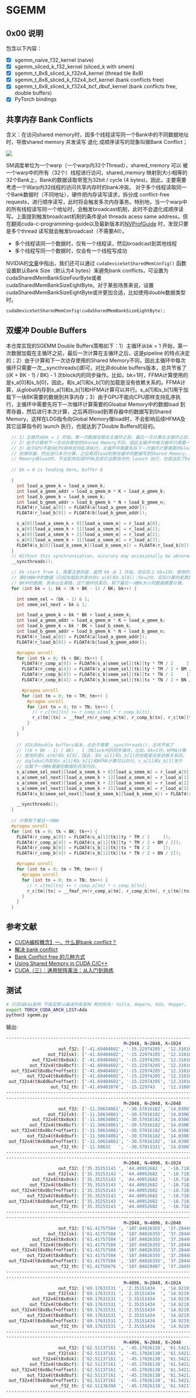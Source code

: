 # SGEMM 

## 0x00 说明

包含以下内容：

- [X] sgemm_naive_f32_kernel (naive)
- [X] sgemm_sliced_k_f32_kernel (sliced_k with smem)
- [X] sgemm_t_8x8_sliced_k_f32x4_kernel (thread tile 8x8)
- [X] sgemm_t_8x8_sliced_k_f32x4_bcf_kernel (bank conflicts free)
- [X] sgemm_t_8x8_sliced_k_f32x4_bcf_dbuf_kernel (bank conflicts free, double buffers)
- [X] PyTorch bindings

## 共享内存 Bank Conflicts

含义：在访问shared memory时，因多个线程读写同一个Bank中的不同数据地址时，导致shared memory 并发读写 退化 成顺序读写的现象叫做Bank Conflict；

![](https://github.com/PaddleJitLab/CUDATutorial/blob/develop/docs/09_optimize_reduce/02_bank_conflict/images/ef322be7c3e5b6b9be69d2b90e88083f50569a58a97129f348e483b946ab4edf.png)

SM调度单位为一个warp（一个warp内32个Thread），shared_memory 可以 被一个warp中的所有（32个）线程进行访问，shared_memory 映射到大小相等的32个Bank上，Bank的数据读取带宽为32bit / cycle (4 bytes)，因此，主要需要考虑一个Warp内32线程的访问共享内存时的bank冲突。
对于多个线程读取同一个Bank数据时（不同地址），硬件把内存读写请求，拆分成 conflict-free requests，进行顺序读写，此时将会触发多次内存事务。特别地，当一个warp中的所有线程读写同一个地址时，会触发broadcast机制，此时不会退化成顺序读写。上面提到触发broadcast机制的条件是all threads acess same address，但在翻阅cuda-c-programming-guide以及最新版本的[NVProfGuide](https://docs.nvidia.com/nsight-compute/ProfilingGuide/index.html) 时，发现只要是多个thread 读写就会触发broadcast（不需要All）。
  
- 多个线程读同一个数据时，仅有一个线程读，然后broadcast到其他线程
- 多个线程写同一个数据时，仅会有一个线程写成功

NVIDIA的[文章](https://developer.nvidia.com/blog/using-shared-memory-cuda-cc/)中指出，我们还可以通过 `cudaDeviceSetSharedMemConfig()` 函数设置默认Bank Size（默认为4 bytes）来避免bank conflicts，可设置为cudaSharedMemBankSizeFourByte或者cudaSharedMemBankSizeEightByte。对于某些场景来说，设置cudaSharedMemBankSizeEightByte或许更加合适，比如使用double数据类型时。 

```C
cudaDeviceSetSharedMemConfig(cudaSharedMemBankSizeEightByte);
```

## 双缓冲 Double Buffers

本仓库实现的SGEMM Double Buffers策略如下：1）主循环从bk = 1 开始，第一次数据加载在主循环之前，最后一次计算在主循环之后，这是pipeline 的特点决定的；2）由于计算和下一次访存使用的Shared Memory不同，因此主循环中每次循环只需要一次__syncthreads()即可，对比非double buffers版本，总共节省了 ((K + BK - 1) / BK) - 1 次block内的同步操作。比如，bk=1时，FFMA计算使用的是s_a[0]和s_b[0]，因此，和s_a[1]和s_b[1]的加载是没有依赖关系的。FFMA计算，从global内存到s_a[1]和s_b[1]和HFMA计算可以并行。s_a[1]和s_b[1]用于加载下一块BK需要的数据到共享内存；3）由于GPU不能向CPU那样支持乱序执行，主循环中需要先将下一次循环计算需要的Gloabal Memory中的数据load 到寄存器，然后进行本次计算，之后再将load到寄存器中的数据写到Shared Memory，这样在LDG指令向Global Memory做load时，不会影响后续HFMA及其它运算指令的 launch 执行，也就达到了Double Buffers的目的。

```C
  // 1）主循环从bk = 1 开始，第一次数据加载在主循环之前，最后一次计算在主循环之后，这是pipeline 的特点决定的；
  // 2）由于计算和下一次访存使用的Shared Memory不同，因此主循环中每次循环只需要一次__syncthreads()即可
  // 3）由于GPU不能向CPU那样支持乱序执行，主循环中需要先将下一次循环计算需要的Gloabal Memory中的数据load 
  // 到寄存器，然后进行本次计算，之后再将load到寄存器中的数据写到Shared Memory，这样在LDG指令向Global 
  // Memory做load时，不会影响后续FFMA及其它运算指令的 launch 执行，也就达到了Double Buffering的目的。
  
  // bk = 0 is loading here, buffer 0

  {
    int load_a_gmem_k = load_a_smem_k;
    int load_a_gmem_addr = load_a_gmem_m * K + load_a_gmem_k;
    int load_b_gmem_k = load_b_smem_k;
    int load_b_gmem_addr = load_b_gmem_k * N + load_b_gmem_n;
    FLOAT4(r_load_a[0]) = FLOAT4(a[load_a_gmem_addr]);
    FLOAT4(r_load_b[0]) = FLOAT4(b[load_b_gmem_addr]);

    s_a[0][load_a_smem_k + 0][load_a_smem_m] = r_load_a[0];
    s_a[0][load_a_smem_k + 1][load_a_smem_m] = r_load_a[1];
    s_a[0][load_a_smem_k + 2][load_a_smem_m] = r_load_a[2];
    s_a[0][load_a_smem_k + 3][load_a_smem_m] = r_load_a[3];
    FLOAT4(s_b[0][load_b_smem_k][load_b_smem_n]) = FLOAT4(r_load_b[0]);
  }
  // Without this synchronization, accuracy may occasionally be abnormal.
  __syncthreads(); 

  // bk start from 1，需要注意的是，虽然 bk 从 1 开始，但实际上 bk=1时，使用的是
  // 第0块BK中的数据（已经加载到共享内存s_a[0]和s_b[0]）；bk=2时，实际计算的是第1块
  // BK中的数据。其余以此类推，这个循环结束后，剩下最后一块BK大小的数据需要计算。
  for (int bk = 1; bk < (K + BK - 1) / BK; bk++) {

    int smem_sel = (bk - 1) & 1;
    int smem_sel_next = bk & 1;

    int load_a_gmem_k = bk * BK + load_a_smem_k;
    int load_a_gmem_addr = load_a_gmem_m * K + load_a_gmem_k;
    int load_b_gmem_k = bk * BK + load_b_smem_k;
    int load_b_gmem_addr = load_b_gmem_k * N + load_b_gmem_n;
    FLOAT4(r_load_a[0]) = FLOAT4(a[load_a_gmem_addr]);
    FLOAT4(r_load_b[0]) = FLOAT4(b[load_b_gmem_addr]);

    #pragma unroll
    for (int tk = 0; tk < BK; tk++) {
      FLOAT4(r_comp_a[0]) = FLOAT4(s_a[smem_sel][tk][ty * TM / 2     ]);
      FLOAT4(r_comp_a[4]) = FLOAT4(s_a[smem_sel][tk][ty * TM / 2 + BM / 2]);
      FLOAT4(r_comp_b[0]) = FLOAT4(s_b[smem_sel][tk][tx * TN / 2     ]);
      FLOAT4(r_comp_b[4]) = FLOAT4(s_b[smem_sel][tk][tx * TN / 2 + BN / 2]);

      #pragma unroll
      for (int tm = 0; tm < TM; tm++) {
        #pragma unroll
        for (int tn = 0; tn < TN; tn++) {
          // r_c[tm][tn] += r_comp_a[tm] * r_comp_b[tn];
          r_c[tm][tn] = __fmaf_rn(r_comp_a[tm], r_comp_b[tn], r_c[tm][tn]);
        }
      }
    }
    
    // 对比非double buffers版本，此处不需要__syncthreads()，总共节省了
    // ((K + BK - 1) / BK) - 1 次block内的同步操作。比如，bk=1时，HFMA计算
    // 使用的是s_a[0]和s_b[0]，因此，和s_a[1]和s_b[1]的加载是没有依赖关系的。
    // 从global内存到s_a[1]和s_b[1]和HFMA计算可以并行。s_a[1]和s_b[1]用于
    // 加载下一块BK需要的数据到共享内存。
    s_a[smem_sel_next][load_a_smem_k + 0][load_a_smem_m] = r_load_a[0];
    s_a[smem_sel_next][load_a_smem_k + 1][load_a_smem_m] = r_load_a[1];
    s_a[smem_sel_next][load_a_smem_k + 2][load_a_smem_m] = r_load_a[2];
    s_a[smem_sel_next][load_a_smem_k + 3][load_a_smem_m] = r_load_a[3];
    FLOAT4(s_b[smem_sel_next][load_b_smem_k][load_b_smem_n]) = FLOAT4(r_load_b[0]);

    __syncthreads();
  }
  
  // 计算剩下最后一块BK
  #pragma unroll
  for (int tk = 0; tk < BK; tk++) {
    FLOAT4(r_comp_a[0]) = FLOAT4(s_a[1][tk][ty * TM / 2     ]);
    FLOAT4(r_comp_a[4]) = FLOAT4(s_a[1][tk][ty * TM / 2 + BM / 2]);
    FLOAT4(r_comp_b[0]) = FLOAT4(s_b[1][tk][tx * TN / 2     ]);
    FLOAT4(r_comp_b[4]) = FLOAT4(s_b[1][tk][tx * TN / 2 + BN / 2]);

    #pragma unroll
    for (int tm = 0; tm < TM; tm++) {
      #pragma unroll
      for (int tn = 0; tn < TN; tn++) {
        // r_c[tm][tn] += r_comp_a[tm] * r_comp_b[tn];
        r_c[tm][tn] = __fmaf_rn(r_comp_a[tm], r_comp_b[tn], r_c[tm][tn]);
      }
    }
  }
```

## 参考文献 

- [CUDA编程概念】一、什么是bank conflict？](https://zhuanlan.zhihu.com/p/659142274)
- [解决 bank conflict](https://github.com/PaddleJitLab/CUDATutorial/blob/develop/docs/09_optimize_reduce/02_bank_conflict/README.md)
- [Bank Conflict free 的几种方式](https://zhuanlan.zhihu.com/p/722286440)
- [Using Shared Memory in CUDA C/C++](https://developer.nvidia.com/blog/using-shared-memory-cuda-cc/)
- [CUDA（三）：通用矩阵乘法：从入门到熟练](https://zhuanlan.zhihu.com/p/657632577)
  
## 测试

```bash
# 只测试Ada架构 不指定默认编译所有架构 耗时较长: Volta, Ampere, Ada, Hopper, ...
export TORCH_CUDA_ARCH_LIST=Ada 
python3 sgemm.py
```
输出:

```bash
----------------------------------------------------------------------------------------------------
                                             M=2048, N=2048, K=1024
                    out_f32: ['-41.69404602', '-15.22974205', '12.31010342 '], time:2.583222ms
                out_f32(sk): ['-41.69404602', '-15.22974205', '12.31010342 '], time:1.836123ms
          out_f32x4(t8x8sk): ['-41.69404602', '-15.22974205', '12.31010342 '], time:0.324936ms
         out_f32x4(t8x8bcf): ['-41.69404602', '-15.22974205', '12.31010342 '], time:0.290537ms
  out_f32x4(t8x8bcf+offset): ['-41.69404602', '-15.22974205', '12.31010342 '], time:0.289106ms
        out_f32x4(t8x8dbuf): ['-41.69404602', '-15.22974205', '12.31010342 '], time:0.229044ms
 out_f32x4(t8x8dbuf+offset): ['-41.69404602', '-15.22974205', '12.31010342 '], time:0.230970ms
                 out_f32_th: ['-41.69403076', '-15.229743  ', '12.31009007 '], time:0.255721ms
----------------------------------------------------------------------------------------------------
----------------------------------------------------------------------------------------------------
                                             M=2048, N=2048, K=2048
                    out_f32: ['-11.50634861', '-30.57016182', '14.03067684 '], time:5.152175ms
                out_f32(sk): ['-11.50634861', '-30.57016182', '14.03067684 '], time:3.652353ms
          out_f32x4(t8x8sk): ['-11.50634861', '-30.57016182', '14.03067684 '], time:0.639246ms
         out_f32x4(t8x8bcf): ['-11.50634861', '-30.57016182', '14.03067684 '], time:0.576742ms
  out_f32x4(t8x8bcf+offset): ['-11.50634861', '-30.57016182', '14.03067684 '], time:0.575581ms
        out_f32x4(t8x8dbuf): ['-11.50634861', '-30.57016182', '14.03067684 '], time:0.460470ms
 out_f32x4(t8x8dbuf+offset): ['-11.50634861', '-30.57016182', '14.03067684 '], time:0.465369ms
                 out_f32_th: ['-11.50632   ', '-30.57013321', '14.03067398 '], time:0.465064ms
----------------------------------------------------------------------------------------------------
----------------------------------------------------------------------------------------------------
                                             M=2048, N=4096, K=1024
                    out_f32: ['35.35253143 ', '44.40952682 ', '-10.71832466'], time:5.122924ms
                out_f32(sk): ['35.35253143 ', '44.40952682 ', '-10.71832466'], time:3.653028ms
          out_f32x4(t8x8sk): ['35.35253143 ', '44.40952682 ', '-10.71832466'], time:0.625312ms
         out_f32x4(t8x8bcf): ['35.35253143 ', '44.40952682 ', '-10.71832466'], time:0.534370ms
  out_f32x4(t8x8bcf+offset): ['35.35253143 ', '44.40952682 ', '-10.71832466'], time:0.530348ms
        out_f32x4(t8x8dbuf): ['35.35253143 ', '44.40952682 ', '-10.71832466'], time:0.462132ms
 out_f32x4(t8x8dbuf+offset): ['35.35253143 ', '44.40952682 ', '-10.71832466'], time:0.464492ms
                 out_f32_th: ['35.35253143 ', '44.40952682 ', '-10.71832466'], time:0.557373ms
----------------------------------------------------------------------------------------------------
----------------------------------------------------------------------------------------------------
                                             M=2048, N=4096, K=2048
                    out_f32: ['61.41757584 ', '107.04826355', '37.28448868 '], time:10.218813ms
                out_f32(sk): ['61.41757584 ', '107.04826355', '37.28448868 '], time:7.268655ms
          out_f32x4(t8x8sk): ['61.41757584 ', '107.04826355', '37.28448868 '], time:1.237755ms
         out_f32x4(t8x8bcf): ['61.41757584 ', '107.04826355', '37.28448868 '], time:1.065564ms
  out_f32x4(t8x8bcf+offset): ['61.41757584 ', '107.04826355', '37.28448868 '], time:1.053824ms
        out_f32x4(t8x8dbuf): ['61.41757584 ', '107.04826355', '37.28448868 '], time:0.935848ms
 out_f32x4(t8x8dbuf+offset): ['61.41757584 ', '107.04826355', '37.28448868 '], time:0.967648ms
                 out_f32_th: ['61.41755676 ', '107.04829407', '37.28450775 '], time:0.921094ms
----------------------------------------------------------------------------------------------------
----------------------------------------------------------------------------------------------------
                                             M=4096, N=2048, K=1024
                    out_f32: ['69.17631531 ', '2.35151434  ', '14.92191601 '], time:5.120900ms
                out_f32(sk): ['69.17631531 ', '2.35151434  ', '14.92191601 '], time:3.651984ms
          out_f32x4(t8x8sk): ['69.17631531 ', '2.35151434  ', '14.92191601 '], time:0.622756ms
         out_f32x4(t8x8bcf): ['69.17631531 ', '2.35151434  ', '14.92191601 '], time:0.526509ms
  out_f32x4(t8x8bcf+offset): ['69.17631531 ', '2.35151434  ', '14.92191601 '], time:0.529506ms
        out_f32x4(t8x8dbuf): ['69.17631531 ', '2.35151434  ', '14.92191601 '], time:0.451362ms
 out_f32x4(t8x8dbuf+offset): ['69.17631531 ', '2.35151434  ', '14.92191601 '], time:0.462964ms
                 out_f32_th: ['69.17631531 ', '2.35151434  ', '14.92191601 '], time:0.552487ms
----------------------------------------------------------------------------------------------------
----------------------------------------------------------------------------------------------------
                                             M=4096, N=2048, K=2048
                    out_f32: ['62.51137161 ', '-45.17026138', '61.54212952 '], time:10.213661ms
                out_f32(sk): ['62.51137161 ', '-45.17026138', '61.54212952 '], time:7.267971ms
          out_f32x4(t8x8sk): ['62.51137161 ', '-45.17026138', '61.54212952 '], time:1.244769ms
         out_f32x4(t8x8bcf): ['62.51137161 ', '-45.17026138', '61.54212952 '], time:1.076307ms
  out_f32x4(t8x8bcf+offset): ['62.51137161 ', '-45.17026138', '61.54212952 '], time:1.074743ms
        out_f32x4(t8x8dbuf): ['62.51137161 ', '-45.17026138', '61.54212952 '], time:0.948534ms
 out_f32x4(t8x8dbuf+offset): ['62.51137161 ', '-45.17026138', '61.54212952 '], time:0.963700ms
                 out_f32_th: ['62.51136398 ', '-45.17026138', '61.54217911 '], time:0.916274ms
----------------------------------------------------------------------------------------------------
```
